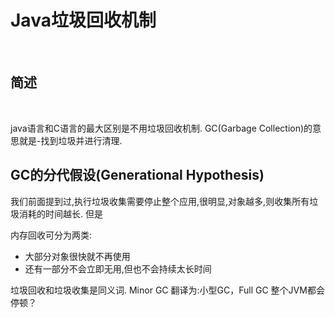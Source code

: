 # Java垃圾回收机制

<br>

## 简述

<br>

java语言和C语言的最大区别是不用垃圾回收机制. GC(Garbage Collection)的意思就是-找到垃圾并进行清理.

## GC的分代假设(Generational Hypothesis)

我们前面提到过,执行垃圾收集需要停止整个应用,很明显,对象越多,则收集所有垃圾消耗的时间越长. 但是

内存回收可分为两类:

- 大部分对象很快就不再使用
- 还有一部分不会立即无用,但也不会持续太长时间

垃圾回收和垃圾收集是同义词. Minor GC 翻译为:小型GC，Full GC 整个JVM都会停顿？